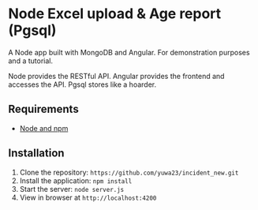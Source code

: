 # Node Excel upload & Age report (Pgsql)

A Node app built with MongoDB and Angular. For demonstration purposes and a tutorial.

Node provides the RESTful API. Angular provides the frontend and accesses the API. Pgsql stores like a hoarder.

## Requirements

- [Node and npm](http://nodejs.org)

## Installation

1. Clone the repository: `https://github.com/yuwa23/incident_new.git`
2. Install the application: `npm install`
3. Start the server: `node server.js`
4. View in browser at `http://localhost:4200`
